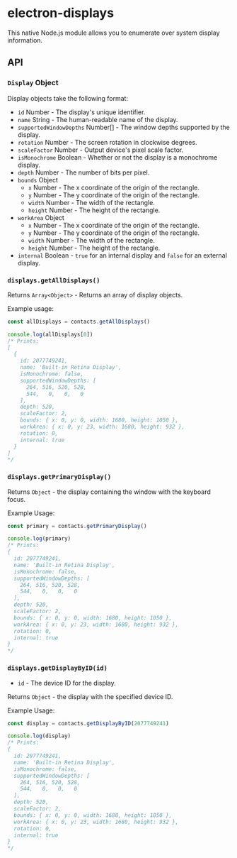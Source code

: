 # electron-displays

This native Node.js module allows you to enumerate over system display information.

## API

### `Display` Object

Display objects take the following format:

* `id` Number - The display's unique identifier.
* `name` String - The human-readable name of the display.
* `supportedWindowDepths` Number[] - The window depths supported by the display.
* `rotation` Number - The screen rotation in clockwise degrees.
* `scaleFactor` Number - Output device's pixel scale factor.
* `isMonochrome` Boolean - Whether or not the display is a monochrome display.
* `depth` Number - The number of bits per pixel.
* `bounds` Object
  * `x` Number - The x coordinate of the origin of the rectangle.
  * `y` Number - The y coordinate of the origin of the rectangle.
  * `width` Number - The width of the rectangle.
  * `height` Number - The height of the rectangle.
* `workArea` Object
  * `x` Number - The x coordinate of the origin of the rectangle.
  * `y` Number - The y coordinate of the origin of the rectangle.
  * `width` Number - The width of the rectangle.
  * `height` Number - The height of the rectangle.
* `internal` Boolean - `true` for an internal display and `false` for an external display.

### `displays.getAllDisplays()`

Returns `Array<Object>` - Returns an array of display objects.

Example usage:
```js
const allDisplays = contacts.getAllDisplays()

console.log(allDisplays[0])
/* Prints:
[
  {
    id: 2077749241,
    name: 'Built-in Retina Display',
    isMonochrome: false,
    supportedWindowDepths: [
      264, 516, 520, 528,
      544,   0,   0,   0
    ],
    depth: 520,
    scaleFactor: 2,
    bounds: { x: 0, y: 0, width: 1680, height: 1050 },
    workArea: { x: 0, y: 23, width: 1680, height: 932 },
    rotation: 0,
    internal: true
  }
]
*/
```

### `displays.getPrimaryDisplay()`

Returns `Object` - the display containing the window with the keyboard focus.

Example Usage:
```js
const primary = contacts.getPrimaryDisplay()

console.log(primary)
/* Prints:
{
  id: 2077749241,
  name: 'Built-in Retina Display',
  isMonochrome: false,
  supportedWindowDepths: [
    264, 516, 520, 528,
    544,   0,   0,   0
  ],
  depth: 520,
  scaleFactor: 2,
  bounds: { x: 0, y: 0, width: 1680, height: 1050 },
  workArea: { x: 0, y: 23, width: 1680, height: 932 },
  rotation: 0,
  internal: true
}
*/
```

### `displays.getDisplayByID(id)`

* `id` - The device ID for the display.

Returns `Object` - the display with the specified device ID.

Example Usage:
```js
const display = contacts.getDisplayByID(2077749241)

console.log(display)
/* Prints:
{
  id: 2077749241,
  name: 'Built-in Retina Display',
  isMonochrome: false,
  supportedWindowDepths: [
    264, 516, 520, 528,
    544,   0,   0,   0
  ],
  depth: 520,
  scaleFactor: 2,
  bounds: { x: 0, y: 0, width: 1680, height: 1050 },
  workArea: { x: 0, y: 23, width: 1680, height: 932 },
  rotation: 0,
  internal: true
}
*/
```
